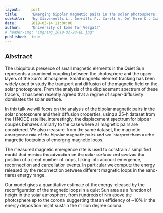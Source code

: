 ```yaml
---
layout:     post
title:      "Emerging bipolar magnetic pairs in the solar photosphere: diffusion properties and contribution to the coronal heating"
subtitle:   "by Giovannelli L., Berrilli F., Caroli A. Del Moro D., Giannattasio F."
date:       2019-03-14 11:00:00
author:     "University of Rome Tor Vergata"
# header-img: "img/img_2019-02-28-BL.jpg"
published:  true
---
```


## Abstract
The ubiquitous presence of small magnetic elements in the Quiet Sun represents a prominent coupling between the photosphere and the upper layers of the Sun's atmosphere. Small magnetic element tracking has been widely used to study the transport and diffusion of the magnetic field on the solar photosphere. From the analysis of the displacement spectrum of these tracers, it has been recently agreed that a regime of super-diffusivity dominates the solar surface. 

In this talk we will focus on the analysis of the bipolar magnetic pairs in the solar photosphere and their diffusion properties, using a 25-h dataset from the HINODE satellite. Interestingly, the displacement spectrum for bipolar couples behaves similarly to the case where all magnetic pairs are considered. We also measure, from the same dataset, the magnetic emergence rate of the bipolar magnetic pairs and we interpret them as the magnetic footpoints of emerging magnetic loops. 

The measured magnetic emergence rate is used to constrain a simplified model that mimics the advection on the solar surface and evolves the position of a great number of loops, taking into account emergence, reconnection and cancellation events. In particular we compute the energy released by the reconnection between different magnetic loops in the nano-flares energy range. 

Our model gives a quantitative estimate of the energy released by the reconfiguration of the magnetic loops in a quiet Sun area as a function of height in the solar atmosphere, from hundreds of Km above the photosphere up to the corona, suggesting that an efficiency of ~10% in the energy deposition might sustain the million degree corona.
